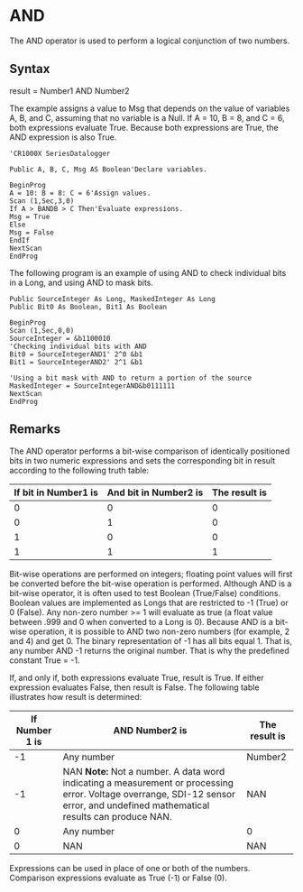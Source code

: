 # AND

The AND operator is used to perform a logical conjunction of two numbers.

## Syntax

result = Number1 AND Number2

The example assigns a value to Msg that depends on the value of variables A, B, and C, assuming that no variable is a Null. If A = 10, B = 8, and C = 6, both expressions evaluate True. Because both expressions are True, the AND expression is also True.

```
'CR1000X SeriesDatalogger

Public A, B, C, Msg AS Boolean'Declare variables.

BeginProg
A = 10: B = 8: C = 6'Assign values.
Scan (1,Sec,3,0)
If A > BANDB > C Then'Evaluate expressions.
Msg = True
Else
Msg = False
EndIf
NextScan
EndProg
```

The following program is an example of using AND to check individual bits in a Long, and using AND to mask bits.

```
Public SourceInteger As Long, MaskedInteger As Long
Public Bit0 As Boolean, Bit1 As Boolean

BeginProg
Scan (1,Sec,0,0)
SourceInteger = &b1100010
'Checking individual bits with AND
Bit0 = SourceIntegerAND1' 2^0 &b1
Bit1 = SourceIntegerAND2' 2^1 &b1

'Using a bit mask with AND to return a portion of the source
MaskedInteger = SourceIntegerAND&b0111111
NextScan
EndProg
```

## Remarks

The AND operator performs a bit-wise comparison of identically positioned bits in two numeric expressions and sets the corresponding bit in result according to the following truth table:

| If bit in Number1 is | And bit in Number2 is | The result is |
| -------------------- | --------------------- | ------------- |
| 0                    | 0                     | 0             |
| 0                    | 1                     | 0             |
| 1                    | 0                     | 0             |
| 1                    | 1                     | 1             |

Bit-wise operations are performed on integers; floating point values will first be converted before the bit-wise operation is performed. Although AND is a bit-wise operator, it is often used to test Boolean (True/False) conditions. Boolean values are implemented as Longs that are restricted to -1 (True) or 0 (False). Any non-zero number >= 1 will evaluate as true (a float value between .999 and 0 when converted to a Long is 0). Because AND is a bit-wise operation, it is possible to AND two non-zero numbers (for example, 2 and 4) and get 0. The binary representation of -1 has all bits equal 1. That is, any number AND -1 returns the original number. That is why the predefined constant True = -1.

If, and only if, both expressions evaluate True, result is True. If either expression evaluates False, then result is False. The following table illustrates how result is determined:

| If Number 1 is | AND Number2 is                                                                                                                                                                    | The result is |
| -------------- | --------------------------------------------------------------------------------------------------------------------------------------------------------------------------------- | ------------- |
| -1             | Any number                                                                                                                                                                        | Number2       |
| -1             | NAN **Note:** Not a number. A data word indicating a measurement or processing error. Voltage overrange, SDI-12 sensor error, and undefined mathematical results can produce NAN. | NAN           |
| 0              | Any number                                                                                                                                                                        | 0             |
| 0              | NAN                                                                                                                                                                               | NAN           |

Expressions can be used in place of one or both of the numbers. Comparison expressions evaluate as True (-1) or False (0).
